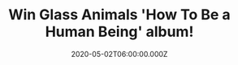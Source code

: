 ---
campaign-uuid: "c-e8c4571b-f044-4045-a20f-2c1f3f21712d"
type: "Competition"
category: "Music"
date: "2020-05-02T06:00:00.000Z"
end-date: "2020-07-02T23:59:00.000Z"
disable-form: false
is_promoted: false
has_entry_page: true
title: "Win Glass Animals 'How To Be a Human Being' album!"
competition-description: "<p>'How To Be A Human Being’ is a scrapbook of the time\
  \ Glass Animals spent on the road, gathering memories and perceptions of different\
  \ types of people from all around the world. Their anomalous rise has gained the\
  \ Oxford four-piece a legion of fans all over the world, including festival appearances\
  \ at the likes of Falls in Australia, Coachella, Bonnaroo, Lollapalooza, Glastonbury...</p>\n\
  <p>We areg giving away a copy of their album to one lucky NME AAA member. Click\
  \ below and it could be yours.</p>\n"
hero-header: "Win Glass Animals 'How To Be a Human Being' album!"
terms-confirmation: "N/A"
banner-img: "https://assets.expresslyapp.com/asset-90bc27b6-a1e2-4f1d-be41-34b29075ce65.jpg"
logo-left-href: "aaa.nme.com"
logo-left-image: "https://assets.expresslyapp.com/asset-cb935331-dfb3-41fe-8632-a9e12bb7b27c.jpg"
logo-left-title: "NMEAAA"
bg-image-hero: "https://assets.expresslyapp.com/asset-7e29cfce-555c-4efb-baf8-106f90ec5800.jpg"
bg-image-first: "https://assets.expresslyapp.com/asset-a8cebc1c-fbce-4aa2-93c0-0de6472d0601.jpg"
section1-content: "<p>'How To Be A Human Being’ is a scrapbook of the time Glass Animals\
  \ spent on the road, gathering memories and perceptions of different types of people\
  \ from all around the world.</p>\n<p>Many of lead singer Dave’s lyrical ideas came\
  \ from live recordings of people saved on his phone, as though he’d been operating\
  \ as some sort of roaming journalist all this time. Their anomalous rise has gained\
  \ the Oxford four-piece a legion of fans all over the world, including festival\
  \ appearances at the likes of Falls in Australia, Coachella, Bonnaroo, Lollapalooza,\
  \ Glastonbury...</p>\n<p>Click below for a chance to win their album. Good luck!</p>\n"
entry-title: "Win Glass Animals 'How To Be a Human Being' album!"
entry-content: "<p>Enter the draw to win Glass Animals 'How To Be a Human Being' album\
  \ by completing the form below before 23:59 on the 2nd of July 2020.</p>\n"
has-winner: true
winner-title: "CONGRATULATIONS to Tony W. who won Glass Animals 'How To Be a Human\
  \ Being' album!"
winner-banner: "https://assets.expresslyapp.com/asset-9553045d-4347-4a57-b462-43cc5d4fec50.jpg"
prize-description: "Glass Animals 'How To Be a Human Being' album!"
special-conditions: "Multiple entries are allowed up to one every day."
country-restrictions:
- "GB"
---